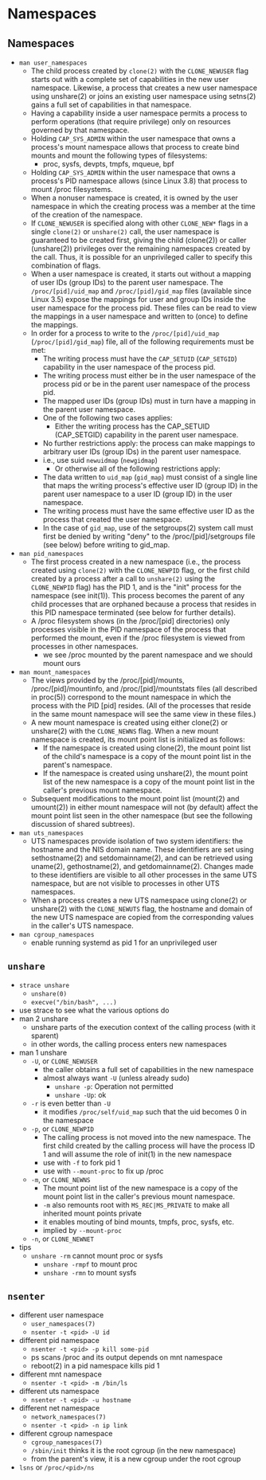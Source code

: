 Namespaces
==========

## Namespaces

- `man user_namespaces`
  - The child process created by `clone(2)` with the `CLONE_NEWUSER` flag
    starts out with a complete set of capabilities in the new user namespace.
    Likewise, a process that creates a new user namespace using unshare(2) or
    joins an existing user namespace using setns(2) gains a full set of
    capabilities in that namespace.
  - Having a capability inside a user namespace permits a process to perform
    operations (that require privilege) only on resources governed by that
    namespace.
  - Holding `CAP_SYS_ADMIN` within the user namespace that owns a process's
    mount namespace allows that process to create bind mounts and mount the
    following types of filesystems:
    - proc, sysfs, devpts, tmpfs, mqueue, bpf
  - Holding `CAP_SYS_ADMIN` within the user namespace that owns a process's
    PID namespace allows (since Linux 3.8) that process to mount /proc
    filesystems.
  - When a nonuser namespace is created, it is owned by the user namespace in
    which the creating process was a member at the time of the creation of the
    namespace.
  - If `CLONE_NEWUSER` is specified along with other `CLONE_NEW*` flags in a
    single `clone(2)` or `unshare(2)` call, the user namespace is guaranteed
    to be created first, giving the child (clone(2)) or caller (unshare(2))
    privileges over the remaining namespaces created by the call.  Thus, it is
    possible for an unprivileged caller to specify this combination of flags.
  - When a user namespace is created, it starts out without a mapping of user
    IDs (group IDs) to the parent user namespace. The `/proc/[pid]/uid_map`
    and `/proc/[pid]/gid_map` files (available since Linux 3.5) expose the
    mappings for user and group IDs inside the user namespace for the process
    pid.  These files can be read to view the mappings in a user namespace and
    written to (once) to define the mappings.
  - In order for a process to write to the `/proc/[pid]/uid_map`
    (`/proc/[pid]/gid_map`) file, all of the following requirements must be
    met:
    - The writing process must have the `CAP_SETUID` (`CAP_SETGID`) capability
      in the user namespace of the process pid.
    - The writing process must either be in the user namespace of the process
      pid or be in the parent user namespace of the process pid.
    - The mapped user IDs (group IDs) must in turn have a mapping in the
      parent user namespace.
    - One of the following two cases applies:
      - Either the writing process has the CAP_SETUID (CAP_SETGID) capability
      	in the parent user namespace.
	- No further restrictions apply: the process can make mappings to
	  arbitrary user IDs (group IDs) in the parent user namespace.
	- i.e., use suid `newuidmap` (`newgidmap`)
      - Or otherwise all of the following restrictions apply:
	- The data written to `uid_map` (`gid_map`) must consist of a single
	  line that maps the writing process's effective user ID (group ID) in
	  the parent user namespace to a user ID (group ID) in the user
	  namespace.
	- The writing process must have the same effective user ID as the
	  process that created the user namespace.
	- In the case of `gid_map`, use of the setgroups(2) system call must
	  first be denied by writing "deny" to the /proc/[pid]/setgroups file
	  (see below) before writing to gid_map.
- `man pid_namespaces`
  - The first process created in a new namespace (i.e., the process created
    using `clone(2)` with the `CLONE_NEWPID` flag, or the first child created
    by a process after a call to `unshare(2)` using the `CLONE_NEWPID` flag)
    has the PID 1, and is the "init" process for the namespace (see init(1)).
    This process becomes the parent of any child processes that are orphaned
    because a process that resides in this PID namespace terminated (see below
    for further details).
  - A /proc filesystem shows (in the /proc/[pid] directories) only processes
    visible in the PID namespace of the process that performed the mount, even
    if the /proc filesystem is viewed from processes in other namespaces.
    - we see /proc mounted by the parent namespace and we should mount ours
- `man mount_namespaces`
  - The views provided by the /proc/[pid]/mounts, /proc/[pid]/mountinfo, and
    /proc/[pid]/mountstats files (all described in proc(5)) correspond to the
    mount namespace in which the process with the PID [pid] resides. (All of
    the processes that reside in the same mount namespace will see the same
    view in these files.)
  - A new mount namespace is created using either clone(2) or unshare(2) with
    the `CLONE_NEWNS` flag.  When a new mount namespace is created, its mount
    point list is initialized as follows:
    - If the namespace is created using clone(2), the mount point list of the
      child's namespace is a copy of the mount point list in the parent's
      namespace.
    - If the namespace is created using unshare(2), the mount point list of
      the new namespace is a copy of the mount point list in the caller's
      previous mount namespace.
  - Subsequent modifications to the mount point list (mount(2) and umount(2))
    in either mount namespace will not (by default) affect the mount point
    list seen in the other namespace (but see the following discussion of
    shared subtrees).
- `man uts_namespaces`
  - UTS namespaces provide isolation of two system identifiers: the hostname
    and the NIS domain name. These identifiers are set using sethostname(2)
    and setdomainname(2), and can be retrieved using uname(2), gethostname(2),
    and getdomainname(2). Changes made to these identifiers are visible to all
    other processes in the same UTS namespace, but are not visible to
    processes in other UTS namespaces.
  - When a process creates a new UTS namespace using clone(2) or unshare(2)
    with the `CLONE_NEWUTS` flag, the hostname and domain of the new UTS
    namespace are copied from the corresponding values in the caller's UTS
    namespace.
- `man cgroup_namespaces`
  - enable running systemd as pid 1 for an unprivileged user

## `unshare`

- `strace unshare`
  - `unshare(0)`
  - `execve("/bin/bash", ...)`
- use strace to see what the various options do
- man 2 unshare
  - unshare parts of the execution context of the calling process (with it
    sparent)
  - in other words, the calling process enters new namespaces
- man 1 unshare
  - `-U`, or `CLONE_NEWUSER`
    - the caller obtains a full set of capabilities in the new namespace
    - almost always want `-U` (unless already sudo)
      - `unshare -p`: Operation not permitted
      - `unshare -Up`: ok
  - `-r` is even better than `-U`
    - it modifies `/proc/self/uid_map` such that the uid becomes 0 in the
      namespace
  - `-p`, or `CLONE_NEWPID`
    - The calling process is not moved into the new namespace.  The first
      child created by the calling process will have the process ID 1 and will
      assume the role of init(1) in the new namespace
    - use with `-f` to fork pid 1
    - use with `--mount-proc` to fix up /proc
  - `-m`, or `CLONE_NEWNS`
    - The mount point list of the new namespace is a copy of the mount point
      list in the caller's previous mount namespace.
    - `-m` also remounts root with `MS_REC|MS_PRIVATE` to make all inherited
      mount points private
    - it enables mouting of bind mounts, tmpfs, proc, sysfs, etc.
    - implied by `--mount-proc`
  - `-n`, or `CLONE_NEWNET`
- tips
  - `unshare -rm` cannot mount proc or sysfs
    - `unshare -rmpf` to mount proc
    - `unshare -rmn` to mount sysfs

## `nsenter`

- different user namespace
  - `user_namespaces(7)`
  - `nsenter -t <pid> -U id`
- different pid namespace
  - `nsenter -t <pid> -p kill some-pid`
  - ps scans /proc and its output depends on mnt namespace
  - reboot(2) in a pid namespace kills pid 1
- different mnt namespace
  - `nsenter -t <pid> -m /bin/ls`
- different uts namespace
  - `nsenter -t <pid> -u hostname`
- different net namespace
  - `network_namespaces(7)`
  - `nsenter -t <pid> -n ip link`
- different cgroup namespace
  - `cgroup_namespaces(7)`
  - `/sbin/init` thinks it is the root cgroup (in the new namespace)
  - from the parent's view, it is a new cgroup under the root cgroup
- `lsns` or `/proc/<pid>/ns`

